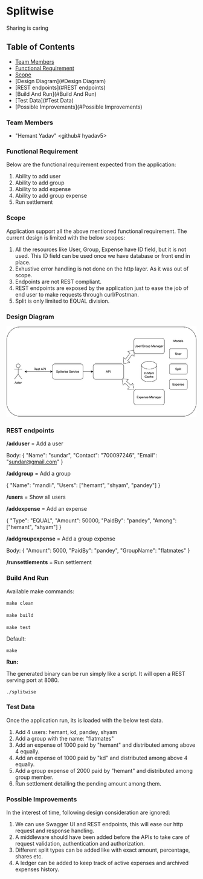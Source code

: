# Splitwise
Sharing is caring

## Table of Contents
* [Team Members](#team-members)
* [Functional Requirement](#Funtional-Requirement)
* [Scope](#Scope)
* [Design Diagram](#Design Diagram)
* [REST endpoints](#REST endpoints)
* [Build And Run](#Build And Run)
* [Test Data](#Test Data)
* [Possible Improvements](#Possible Improvements)

### <a name="team-members"></a>Team Members
* "Hemant Yadav" <github# hyadav5>

### <a name="Funtional-Requirement"></a>Functional Requirement
Below are the functional requirement expected from the application:
1) Ability to add user
2) Ability to add group
3) Ability to add expense
4) Ability to add group expense
5) Run settlement
### <a name="Scope"></a>Scope
Application support all the above mentioned functional requirement. The current design is limited with the below scopes:
1) All the resources like User, Group, Expense have ID field, but it is not used. This ID field can be used once we have database or front end in place.
2) Exhustive error handling is not done on the http layer. As it was out of scope.
3) Endpoints are not REST compliant.
4) REST endpoints are exposed by the application just to ease the job of end user to make requests through curl/Postman.
5) Split is only limited to EQUAL division.

### <a name="Design Diagram"></a>Design Diagram
![Alt text](./documentation/splitwise.jpg?raw=true "Title")

### <a name="REST endpoints"></a>REST endpoints
**/adduser**  = Add a user

Body: {
"Name": "sundar",
"Contact": "700097246",
"Email": "sundar@gmail.com"
}

**/addgroup** = Add a group

{
"Name": "mandli",
"Users": ["hemant", "shyam", "pandey"]
}

**/users** = Show all users

**/addexpense** = Add an expense

{
"Type": "EQUAL",
"Amount": 50000,
"PaidBy": "pandey",
"Among": ["hemant", "shyam"]
}

**/addgroupexpense** = Add a group expense

Body: {
"Amount": 5000,
"PaidBy": "pandey",
"GroupName": "flatmates"
}

**/runsettlements** = Run settlement


### <a name="Build And Run"></a>Build And Run
Available make commands:

    make clean

    make build

    make test

Default:

    make
**Run:**

The generated binary can be run simply like a script. It will open a REST serving port at 8080.

    ./splitwise
### <a name="Test Data"></a>Test Data
Once the application run, its is loaded with the below test data.
1) Add 4 users: hemant, kd, pandey, shyam
2) Add a group with the name: "flatmates"
3) Add an expense of 1000 paid by "hemant" and distributed among above 4 equally.
4) Add an expense of 1000 paid by "kd" and distributed among above 4 equally.
5) Add a group expense of 2000 paid by "hemant" and distributed among group member.
5) Run settlement detailing the pending amount among them.

### <a name="Possible Improvements"></a>Possible Improvements
In the interest of time, following design consideration are ignored:
1) We can use Swagger UI and REST endpoints, this will ease our http request and response handling.
2) A middleware should have been added before the APIs to take care of request validation, authentication and authorization.
3) Different split types can be added like with exact amount, percentage, shares etc.
4) A ledger can be added to keep track of active expenses and archived expenses history.






